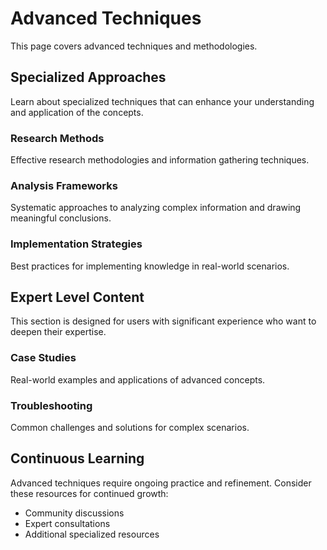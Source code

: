 # Advanced Techniques

This page covers advanced techniques and methodologies.

## Specialized Approaches

Learn about specialized techniques that can enhance your understanding and application of the concepts.

### Research Methods

Effective research methodologies and information gathering techniques.

### Analysis Frameworks

Systematic approaches to analyzing complex information and drawing meaningful conclusions.

### Implementation Strategies

Best practices for implementing knowledge in real-world scenarios.

## Expert Level Content

This section is designed for users with significant experience who want to deepen their expertise.

### Case Studies

Real-world examples and applications of advanced concepts.

### Troubleshooting

Common challenges and solutions for complex scenarios.

## Continuous Learning

Advanced techniques require ongoing practice and refinement. Consider these resources for continued growth:

- Community discussions
- Expert consultations  
- Additional specialized resources